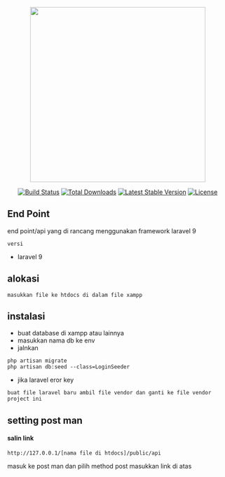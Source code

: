 <p align="center"><a href="https://laravel.com" target="_blank"><img src="https://raw.githubusercontent.com/laravel/art/master/logo-lockup/5%20SVG/2%20CMYK/1%20Full%20Color/laravel-logolockup-cmyk-red.svg" width="400"></a></p>

<p align="center">
<a href="https://travis-ci.org/laravel/framework"><img src="https://travis-ci.org/laravel/framework.svg" alt="Build Status"></a>
<a href="https://packagist.org/packages/laravel/framework"><img src="https://img.shields.io/packagist/dt/laravel/framework" alt="Total Downloads"></a>
<a href="https://packagist.org/packages/laravel/framework"><img src="https://img.shields.io/packagist/v/laravel/framework" alt="Latest Stable Version"></a>
<a href="https://packagist.org/packages/laravel/framework"><img src="https://img.shields.io/packagist/l/laravel/framework" alt="License"></a>
</p>

## End Point

end point/api yang di rancang menggunakan framework laravel 9

`versi`
- laravel 9

## alokasi
`masukkan file ke htdocs di dalam file xampp`



## instalasi
- buat database di xampp atau lainnya
- masukkan nama db ke env
- jalnkan
```
php artisan migrate
php artisan db:seed --class=LoginSeeder
```
- jika laravel eror key
```
buat file laravel baru ambil file vendor dan ganti ke file vendor project ini
```
## setting post man
#### salin link
```
http://127.0.0.1/[nama file di htdocs]/public/api
```
masuk ke post man dan pilih method post masukkan link di atas
